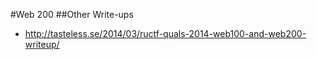#Web 200
##Other Write-ups
* http://tasteless.se/2014/03/ructf-quals-2014-web100-and-web200-writeup/
